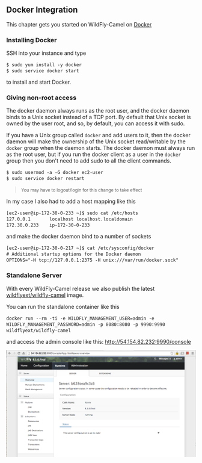 ## Docker Integration

This chapter gets you started on WildFly-Camel on [Docker](https://www.docker.com/)  

### Installing Docker

SSH into your instance and type 

```
$ sudo yum install -y docker
$ sudo service docker start
``` 

to install and start Docker.

### Giving non-root access

The docker daemon always runs as the root user, and the docker daemon binds to a Unix socket instead of a TCP port. By default that Unix socket is owned by the user root, and so, by default, you can access it with sudo.

If you have a Unix group called `docker` and add users to it, then the docker daemon will make the ownership of the Unix socket read/writable by the `docker` group when the daemon starts. The docker daemon must always run as the root user, but if you run the docker client as a user in the `docker` group then you don't need to add sudo to all the client commands.

```
$ sudo usermod -a -G docker ec2-user
$ sudo service docker restart
``` 

> <small>You may have to logout/login for this change to take effect</small>

In my case I also had to add a host mapping like this

```
[ec2-user@ip-172-30-0-233 ~]$ sudo cat /etc/hosts
127.0.0.1       localhost localhost.localdomain
172.30.0.233	ip-172-30-0-233
```

and make the docker daemon bind to a number of sockets

```
[ec2-user@ip-172-30-0-217 ~]$ cat /etc/sysconfig/docker
# Additional startup options for the Docker daemon
OPTIONS="-H tcp://127.0.0.1:2375 -H unix:///var/run/docker.sock"
```

### Standalone Server

With every WildFly-Camel release we also publish the latest [wildflyext/wildfly-camel](https://registry.hub.docker.com/u/wildflyext/wildfly-camel/) image.

You can run the standalone container like this

```
docker run --rm -ti -e WILDFLY_MANAGEMENT_USER=admin -e WILDFLY_MANAGEMENT_PASSWORD=admin -p 8080:8080 -p 9990:9990 wildflyext/wildfly-camel
```

and access the admin console like this: http://54.154.82.232:9990/console

![](../images/console-standalone.png)
